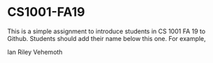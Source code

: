 # CS1001-FA19
This is a simple assignment to introduce students in CS 1001 FA 19 to Github.
Students should add their name below this one. For example,

Ian Riley
Vehemoth
